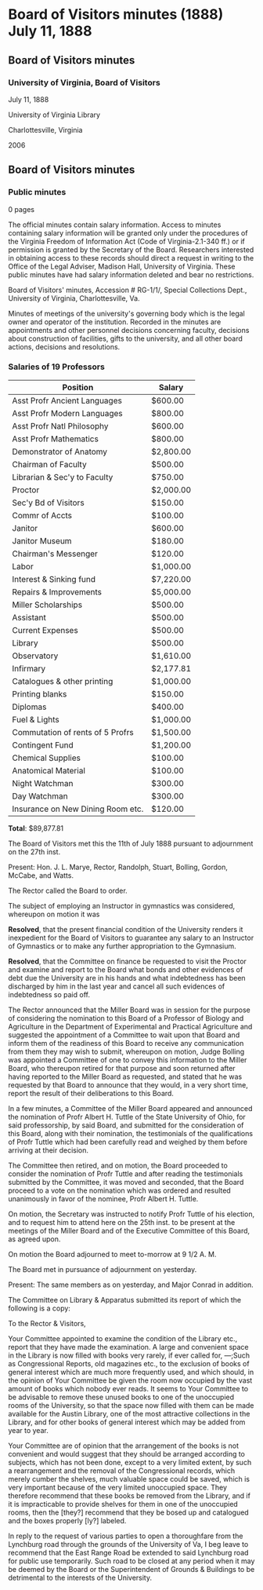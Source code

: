 <!-- llmformatted -->
# Board of Visitors minutes (1888) July 11, 1888

## Board of Visitors minutes

### University of Virginia, Board of Visitors

July 11, 1888

University of Virginia Library

Charlottesville, Virginia

2006

## Board of Visitors minutes

### Public minutes

0 pages

The official minutes contain salary information. Access to minutes containing salary information will be granted only under the procedures of the Virginia Freedom of Information Act (Code of Virginia-2.1-340 ff.) or if permission is granted by the Secretary of the Board. Researchers interested in obtaining access to these records should direct a request in writing to the Office of the Legal Adviser, Madison Hall, University of Virginia. These public minutes have had salary information deleted and bear no restrictions.

Board of Visitors' minutes, Accession # RG-1/1/, Special Collections Dept., University of Virginia, Charlottesville, Va.

Minutes of meetings of the university's governing body which is the legal owner and operator of the institution. Recorded in the minutes are appointments and other personnel decisions concerning faculty, decisions about construction of facilities, gifts to the university, and all other board actions, decisions and resolutions.

### Salaries of 19 Professors

| Position                           | Salary     |
|------------------------------------|------------|
| Asst Profr Ancient Languages       | $600.00    |
| Asst Profr Modern Languages        | $800.00    |
| Asst Profr Natl Philosophy         | $600.00    |
| Asst Profr Mathematics             | $800.00    |
| Demonstrator of Anatomy            | $2,800.00  |
| Chairman of Faculty                | $500.00    |
| Librarian & Sec'y to Faculty       | $750.00    |
| Proctor                            | $2,000.00  |
| Sec'y Bd of Visitors               | $150.00    |
| Commr of Accts                     | $100.00    |
| Janitor                            | $600.00    |
| Janitor Museum                     | $180.00    |
| Chairman's Messenger                | $120.00    |
| Labor                              | $1,000.00  |
| Interest & Sinking fund            | $7,220.00  |
| Repairs & Improvements             | $5,000.00  |
| Miller Scholarships                | $500.00    |
| Assistant                          | $500.00    |
| Current Expenses                   | $500.00    |
| Library                            | $500.00    |
| Observatory                        | $1,610.00  |
| Infirmary                          | $2,177.81  |
| Catalogues & other printing        | $1,000.00  |
| Printing blanks                    | $150.00    |
| Diplomas                           | $400.00    |
| Fuel & Lights                      | $1,000.00  |
| Commutation of rents of 5 Profrs   | $1,500.00  |
| Contingent Fund                    | $1,200.00  |
| Chemical Supplies                  | $100.00    |
| Anatomical Material                | $100.00    |
| Night Watchman                     | $300.00    |
| Day Watchman                       | $300.00    |
| Insurance on New Dining Room etc.  | $120.00    |

**Total**: $89,877.81

The Board of Visitors met this the 11th of July 1888 pursuant to adjournment on the 27th inst.

Present: Hon. J. L. Marye, Rector, Randolph, Stuart, Bolling, Gordon, McCabe, and Watts.

The Rector called the Board to order.

The subject of employing an Instructor in gymnastics was considered, whereupon on motion it was

**Resolved**, that the present financial condition of the University renders it inexpedient for the Board of Visitors to guarantee any salary to an Instructor of Gymnastics or to make any further appropriation to the Gymnasium.

**Resolved**, that the Committee on finance be requested to visit the Proctor and examine and report to the Board what bonds and other evidences of debt due the University are in his hands and what indebtedness has been discharged by him in the last year and cancel all such evidences of indebtedness so paid off.

The Rector announced that the Miller Board was in session for the purpose of considering the nomination to this Board of a Professor of Biology and Agriculture in the Department of Experimental and Practical Agriculture and suggested the appointment of a Committee to wait upon that Board and inform them of the readiness of this Board to receive any communication from them they may wish to submit, whereupon on motion, Judge Bolling was appointed a Committee of one to convey this information to the Miller Board, who thereupon retired for that purpose and soon returned after having reported to the Miller Board as requested, and stated that he was requested by that Board to announce that they would, in a very short time, report the result of their deliberations to this Board.

In a few minutes, a Committee of the Miller Board appeared and announced the nomination of Profr Albert H. Tuttle of the State University of Ohio, for said professorship, by said Board, and submitted for the consideration of this Board, along with their nomination, the testimonials of the qualifications of Profr Tuttle which had been carefully read and weighed by them before arriving at their decision.

The Committee then retired, and on motion, the Board proceeded to consider the nomination of Profr Tuttle and after reading the testimonials submitted by the Committee, it was moved and seconded, that the Board proceed to a vote on the nomination which was ordered and resulted unanimously in favor of the nominee, Profr Albert H. Tuttle.

On motion, the Secretary was instructed to notify Profr Tuttle of his election, and to request him to attend here on the 25th inst. to be present at the meetings of the Miller Board and of the Executive Committee of this Board, as agreed upon.

On motion the Board adjourned to meet to-morrow at 9 1/2 A. M.

The Board met in pursuance of adjournment on yesterday.

Present: The same members as on yesterday, and Major Conrad in addition.

The Committee on Library & Apparatus submitted its report of which the following is a copy:

To the Rector & Visitors,

Your Committee appointed to examine the condition of the Library etc., report that they have made the examination. A large and convenient space in the Library is now filled with books very rarely, if ever called for, —;Such as Congressional Reports, old magazines etc., to the exclusion of books of general interest which are much more frequently used, and which should, in the opinion of Your Committee be given the room now occupied by the vast amount of books which nobody ever reads. It seems to Your Committee to be advisable to remove these unused books to one of the unoccupied rooms of the University, so that the space now filled with them can be made available for the Austin Library, one of the most attractive collections in the Library, and for other books of general interest which may be added from year to year.

Your Committee are of opinion that the arrangement of the books is not convenient and would suggest that they should be arranged according to subjects, which has not been done, except to a very limited extent, by such a rearrangement and the removal of the Congressional records, which merely cumber the shelves, much valuable space could be saved, which is very important because of the very limited unoccupied space. They therefore recommend that these books be removed from the Library, and if it is impracticable to provide shelves for them in one of the unoccupied rooms, then the \[they?] recommend that they be bosed up and catalogued and the boxes properly \[ly?] labeled.

In reply to the request of various parties to open a thoroughfare from the Lynchburg road through the grounds of the University of Va, I beg leave to recommend that the East Range Road be extended to said Lynchburg road for public use temporarily. Such road to be closed at any period when it may be deemed by the Board or the Superintendent of Grounds & Buildings to be detrimental to the interests of the University.
